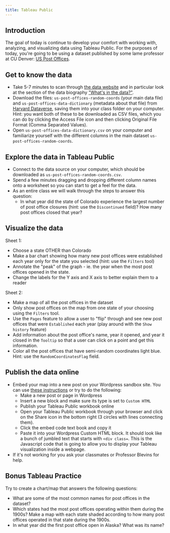 ```yaml
---
title: Tableau Public
---
```


## Introduction

The goal of today is continue to develop your comfort with working with, analyzing, and visualizing data using Tableau Public. For the purposes of today, you're going to be using a dataset published by some lame professor at CU Denver: [US Post Offices](https://cblevins.github.io/us-post-offices/).

## Get to know the data 

- Take 5-7 minutes to scan through [the data website](https://cblevins.github.io/us-post-offices/) and in particular look at the section of the data biography ["What's in the data?"](https://cblevins.github.io/us-post-offices/data-biography/#whats-in-the-data:~:text=What%E2%80%99s%20in%20the%20data%3F).
- Download the files: `us-post-offices-random-coords` (your main data file) and `us-post-offices-data-dictionary` (metadata about that file) from [Harvard Dataverse](https://doi.org/10.7910/DVN/NUKCNA), saving them into your class folder on your computer. Hint: you want both of these to be downloaded as CSV files, which you can do by clicking the Access File icon and then clicking Original File Format (Comma Separated Values).
- Open `us-post-offices-data-dictionary.csv` on your computer and familiarize yourself with the different columns in the main dataset `us-post-offices-random-coords`. 

## Explore the data in Tableau Public

- Connect to the data source on your computer, which should be downloaded as `us-post-offices-random-coords.csv`.
- Spend a few minutes dragging and dropping different column names onto a worksheet so you can start to get a feel for the data.
- As an entire class we will walk through the steps to answer this question:
	- In what year did the state of Colorado experience the largest number of post office closures (hint: use the `Discontinued` field)? How many post offices closed that year?

## Visualize the data

Sheet 1:

- Choose a state OTHER than Colorado
- Make a bar chart showing how many new post offices were established each year only for the state you selected (hint: use the `Filters` tool)
- Annotate the "peak" of the graph - ie. the year when the most post offices opened in the state.
- Change the labels for the Y axis and X axis to better explain them to a reader

Sheet 2:

- Make a map of all the post offices in the dataset
- Only show post offices on the map from one state of your choosing using the `Filters` tool.
- Use the `Pages` feature to allow a user to "flip" through and see new post offices that were `Established` each year (play around with the `Show history` feature)
- Add information about the post office's name, year it opened, and year it closed in the `Tooltip` so that a user can click on a point and get this information.
- Color all the post offices that have semi-random coordinates light blue. Hint: use the `RandomCoordinatesFlag` field.


## Publish the data online

- Embed your map into a new post on your Wordpress sandbox site. You can use [these instructions](https://youtu.be/LVmpQ2c0fmg?t=269) or try to do the following:
  - Make a new post or page in Wordpress
  - Insert a new block and make sure its type is set to `Custom HTML`
  - Publish your Tableau Public workbook online
  - Open your Tableau Public workbook through your browser and click on the Share icon in the bottom right (3 circles with lines connecting them).
  - Click the embed code text book and copy it
  - Paste it into your Wordpress Custom HTML block. It should look like a bunch of jumbled text that starts with `<div class=`. This is the Javascript code that is going to allow you to display your Tableau visualization inside a webpage.
- If it's not working for you ask your classmates or Professor Blevins for help. 

## Bonus Tableau Practice

Try to create a chart/map that answers the following questions:

- What are some of the most common names for post offices in the dataset?
- Which states had the most post offices operating within them during the 1900s? Make a map with each state shaded according to how many post offices operated in that state during the 1900s.
- In what year did the first post office open in Alaska? What was its name?